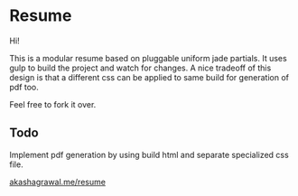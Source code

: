 Resume
================================

Hi!

This is a modular resume based on pluggable uniform jade partials. It uses gulp to build the project and watch for changes. A nice tradeoff of this design is that a different css can be applied to same build for generation of pdf too.

Feel free to fork it over.

Todo
------------------------------

Implement pdf generation by using build html and separate specialized css file.

[akashagrawal.me/resume](http://akashagrawal.me/resume)
